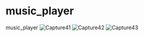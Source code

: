 # music_player
music_player
![Capture41](https://user-images.githubusercontent.com/8805744/209347833-bef352e2-3410-4348-b7e4-ce39b6452d55.PNG)
![Capture42](https://user-images.githubusercontent.com/8805744/209347842-4add0daa-ad97-4c3b-b0ba-d9a190c11764.PNG)
![Capture43](https://user-images.githubusercontent.com/8805744/209347845-05d35384-c457-4112-807b-402c8d46de99.PNG)
